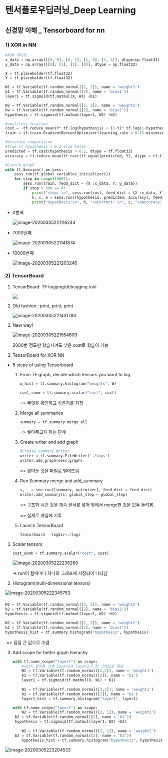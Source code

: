 # 텐서플로우딥러닝_Deep Learning

## 신경망 이해 _ Tensorboard for nn

### 1) XOR in NN

``` python
#XOR 게이트
x_data = np.array([[0, 0], [0, 1], [1, 0], [1, 1]], dtype=np.float32)
y_data = np.array([[0], [1], [1], [0]], dtype = np.float32)

X = tf.placeholder(tf.float32)
Y = tf.placeholder(tf.float32)

W1 = tf.Variable(tf.random_normal([2, 2]), name = 'weight1')
b1 = tf.Variable(tf.random_normal([2], name = 'bias1'))
layer1 = tf.sigmoid(tf.matmul(X, W1) +b1)

W2 = tf.Variable(tf.random_normal([2, 1]), name = 'weight2')
bw = tf.Variable(tf.random_normal([2], name = 'bias2'))
hypothesis = tf.sigmoid(tf.matmul(layer1, W2) +b2)

#cost/loss function
cost = -tf.reduce_mean(Y* tf.log(hypothesis) + (1-Y)* tf.log(1-hypothesis))
train = tf.train.GradientDescentOptimizer(learning_rate = 0.1).minimize(cost)

#Accuracy computation
#True if hypothesis > 0.2 else False
predicted = tf.cast(hypothesis > 0.2, dtype = tf.float32)
accuracy = tf.reduce_mean(tf.cast(tf.equal(predicted, Y), dtype = tf.float32))

#Launch graph
with tf.Session() as sess:
    sess.run(tf.global_variables_initializer())
    for step in range(10001):
        sess.run(train, fedd_dict = {X :x_data, Y: y_data})
        if step % 500 == 0:
            print("step: \n", sess.run(cost, feed_dict = {X :x_data, Y: y_data}), "\nWeight: \n", sess.run([W1, W2]), "\nBiase: \n", sess.run([b1, b2]))
            h, c, a = sess.run([hypothesis, predicted, accuracy], feed_dict = {X :x_data, Y: y_data} )
            print("Hypothesis:\n", h, "\nCorrect: \n", c, "\nAccuracy: \n", a)

```

- 0번째

  ![image-20200305221116243](C:\Users\jdb96\AppData\Roaming\Typora\typora-user-images\image-20200305221116243.png)

- 7000번째

  ![image-20200305221141874](C:\Users\jdb96\AppData\Roaming\Typora\typora-user-images\image-20200305221141874.png)

- 10000번째

  ![image-20200305221203246](C:\Users\jdb96\AppData\Roaming\Typora\typora-user-images\image-20200305221203246.png)

  

### 2) TensorBoard 

1. TensorBoard: TF logging/debugging tool

   ![](https://img1.daumcdn.net/thumb/R800x0/?scode=mtistory2&fname=https%3A%2F%2Fk.kakaocdn.net%2Fdn%2FbM9oQy%2FbtqzEgHSARC%2FSBIA5UKCWNWKyWHn36jD60%2Fimg.png)



2. Old fashion : print, print, print

   ![image-20200305221431793](C:\Users\jdb96\AppData\Roaming\Typora\typora-user-images\image-20200305221431793.png)

   

3. New way!

   ![image-20200305221554609](C:\Users\jdb96\AppData\Roaming\Typora\typora-user-images\image-20200305221554609.png)

   2000번 정도만 학습시켜도 낮은 cost로 학습이 가능



3) TensorBoard for XOR NN

- 5 steps of using Tensorboard

  1. From TF graph, decide which tensors you want to log

     ```python
     w_hist = tf.summary.histogram("weights", W)
     
     cost_summ = tf.summary.scalar("cost", cost)
     ```

     => 무엇을 확인하고 싶은지를 지정

     

  2. Merge all summaries

     ``` python
     summary = tf.summary.merge_all
     ```

     => 쌓아두고자 하는 단계

     

  3. Create writer and add graph

     ``` python
     #Create Summary Writer
     writer = tf.summary.FileWriter('./logs')
     writer.add_graph(sess.graph)
     ```

     => 쌓아둔 것을 파일로 떨어뜨림

     

  4. Run Summary merge and add_summary

     ``` python
     s, _ = see.run([summary, optimizer], feed_dict = feed_dict)
     writer.add_summary(s, global_step = global_step)
     ```

     => 구조화 시킨 것을 계속 센서를 넣어 앞에서 merge한 것을 모두 돌려봄

     => 실제로 파일에 기록

     

  5. Launch TensorBoard

     ```python
     tensorboard --logdir=./logs
     ```

     

1. Scalar tensors

   ``` python
   cost_summ = tf.summary.scalar("cost", cost)
   ```

   

   ![image-20200305222236269](C:\Users\jdb96\AppData\Roaming\Typora\typora-user-images\image-20200305222236269.png)

   => run이 될때마다 하나의 그래프에 저장되어 나타남



2. Histogram(multi-dimensional tensors)

![image-20200305222345753](C:\Users\jdb96\AppData\Roaming\Typora\typora-user-images\image-20200305222345753.png)

### 

```python
W2 = tf.Variable(tf.random_normal([2, 1]), name = 'weight2')
b2 = tf.Variable(tf.random_normal([2], name = 'bias2'))
hypothesis = tf.sigmoid(tf.matmul(layer1, W2) +b2)

W2 = tf.Variable(tf.random_normal([2, 1]), name = 'weight2')
b2 = tf.Variable(tf.random_normal([2], name = 'bias2'))
hypothesis_hist = tf.summary.histogram("hypothesis", hypothesis)
```

​	=> 점점 큰 값으로 수렴



3. Add scope for better graph hierachy

   ``` python
   with tf.name_scope("layer1") as scope: 
       #with 함수를 쓰면 Layer1과 layer2가 한 그래프로 묶임
       W1 = tf.Variable(tf.random_normal([2,2]), name = 'weight1')
       b1 = tf.Variable(tf.random_normal([2]), name = 'b1')
       layer1 = tf.sigmoid(tf.matmul(X, W1) + b1)
       
       W1 = tf.Variable(tf.random_normal([2,2]), name = 'weight1')
       b1 = tf.Variable(tf.random_normal([2]), name = 'b1')
       layer1_hist = tf.summary.histogram("layer1", layer1)
   
   with tf.name_scope("layer2") as scope:
       W2 = tf.Variable(tf.random_normal([2, 1]), name = 'weight2')
   	b2 = tf.Variable(tf.random_normal([2], name = 'b2'))
   	hypothesis = tf.sigmoid(tf.matmul(layer1, W2) +b2)
       
       W2 = tf.Variable(tf.random_normal([2, 1]), name = 'weight2')
   	b2 = tf.Variable(tf.random_normal([2], name = 'b2'))
       hypothesis_hist = tf.summary.histogram("hypothesis", hypothesis)
   ```

   

![image-20200305223204533](C:\Users\jdb96\AppData\Roaming\Typora\typora-user-images\image-20200305223204533.png)





